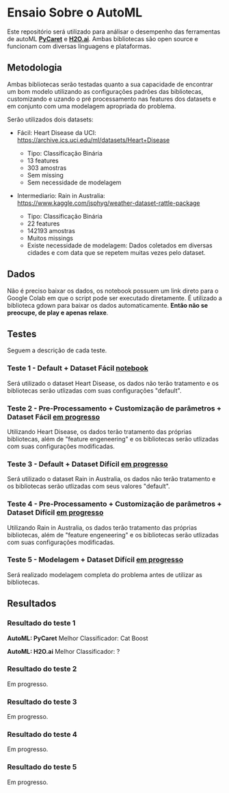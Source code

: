 # Ensaio Sobre o AutoML

Este repositório será utilizado para análisar o desempenho das ferramentas de autoML [**PyCaret**](https://pycaret.org/) e [**H2O.ai**](https://www.h2o.ai/products/h2o-automl/). Ambas bibliotecas são open source e funcionam com diversas linguagens e plataformas.

## Metodologia

Ambas bibliotecas serão testadas quanto a sua capacidade de encontrar um bom modelo utilizando as configurações padrões das bibliotecas, customizando e uzando o pré processamento nas features dos datasets e em conjunto com uma modelagem apropriada do problema.

Serão utilizados dois datasets:
- Fácil: Heart Disease da UCI: https://archive.ics.uci.edu/ml/datasets/Heart+Disease
  - Tipo: Classificação Binária
  - 13 features
  - 303 amostras
  - Sem missing
  - Sem necessidade de modelagem

- Intermediario: Rain in Australia: https://www.kaggle.com/jsphyg/weather-dataset-rattle-package
  - Tipo: Classificação Binária
  - 22 features
  - 142193 amostras
  - Muitos missings
  - Existe necessidade de modelagem: Dados coletados em diversas cidades e com data que se repetem muitas vezes pelo dataset.

## Dados

Não é preciso baixar os dados, os notebook possuem um link direto para o Google Colab em que o script pode ser executado diretamente. É utilizado a biblioteca gdown para baixar os dados automaticamente. **Então não se preocupe, de play e apenas relaxe**.

## Testes

Seguem a descrição de cada teste.

### Teste 1 - Default + Dataset Fácil [notebook]()

Será utilizado o dataset Heart Disease, os dados não terão tratamento e os bibliotecas serão utlizadas com suas configurações "default".

### Teste 2 - Pre-Processamento + Customização de parâmetros + Dataset Fácil [em progresso](https://github.com/Tiagoeem/Ensaio_Sobre_o_AutoML)

Utilizando Heart Disease, os dados terão tratamento das próprias bibliotecas, além de "feature engeneering" e os bibliotecas serão utlizadas com suas configurações modificadas.

### Teste 3 - Default + Dataset Difícil [em progresso](https://github.com/Tiagoeem/Ensaio_Sobre_o_AutoML)

Será utilizado o dataset Rain in Australia, os dados não terão tratamento e os bibliotecas serão utlizadas com seus valores "default".

### Teste 4 - Pre-Processamento + Customização de parâmetros + Dataset Difícil [em progresso](https://github.com/Tiagoeem/Ensaio_Sobre_o_AutoML)

Utilizando Rain in Australia, os dados terão tratamento das próprias bibliotecas, além de "feature engeneering" e os bibliotecas serão utlizadas com suas configurações modificadas.

### Teste 5 - Modelagem + Dataset Difícil [em progresso](https://github.com/Tiagoeem/Ensaio_Sobre_o_AutoML)

Será realizado modelagem completa do problema antes de utilizar as bibliotecas.


## Resultados

### Resultado do teste 1

**AutoML: PyCaret**
Melhor Classificador: Cat Boost

<imagems>
  
**AutoML: H2O.ai**
Melhor Classificador: ?

<imagems>
  

### Resultado do teste 2

Em progresso.

### Resultado do teste 3

Em progresso.

### Resultado do teste 4

Em progresso.

### Resultado do teste 5

Em progresso.
